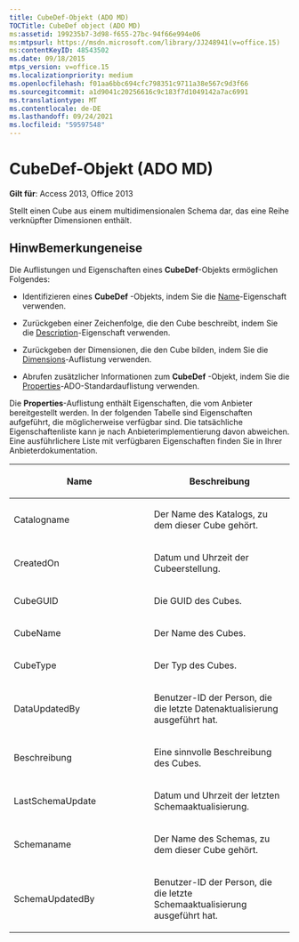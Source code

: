 ```yaml
---
title: CubeDef-Objekt (ADO MD)
TOCTitle: CubeDef object (ADO MD)
ms:assetid: 199235b7-3d98-f655-27bc-94f66e994e06
ms:mtpsurl: https://msdn.microsoft.com/library/JJ248941(v=office.15)
ms:contentKeyID: 48543502
ms.date: 09/18/2015
mtps_version: v=office.15
ms.localizationpriority: medium
ms.openlocfilehash: f01aa6bbc694cfc798351c9711a38e567c9d3f66
ms.sourcegitcommit: a1d9041c20256616c9c183f7d1049142a7ac6991
ms.translationtype: MT
ms.contentlocale: de-DE
ms.lasthandoff: 09/24/2021
ms.locfileid: "59597548"
---
```

# <a name="cubedef-object-ado-md"></a>CubeDef-Objekt (ADO MD)


**Gilt für**: Access 2013, Office 2013

Stellt einen Cube aus einem multidimensionalen Schema dar, das eine Reihe verknüpfter Dimensionen enthält.

## <a name="remarks"></a>HinwBemerkungeneise

Die Auflistungen und Eigenschaften eines **CubeDef**-Objekts ermöglichen Folgendes:

  - Identifizieren eines **CubeDef** -Objekts, indem Sie die [Name](name-property-ado-md.md)-Eigenschaft verwenden.

  - Zurückgeben einer Zeichenfolge, die den Cube beschreibt, indem Sie die [Description](description-property-ado-md.md)-Eigenschaft verwenden.

  - Zurückgeben der Dimensionen, die den Cube bilden, indem Sie die [Dimensions](dimensions-collection-ado-md.md)-Auflistung verwenden.

  - Abrufen zusätzlicher Informationen zum **CubeDef** -Objekt, indem Sie die [Properties](properties-collection-ado.md)-ADO-Standardauflistung verwenden.

Die **Properties**-Auflistung enthält Eigenschaften, die vom Anbieter bereitgestellt werden. In der folgenden Tabelle sind Eigenschaften aufgeführt, die möglicherweise verfügbar sind. Die tatsächliche Eigenschaftenliste kann je nach Anbieterimplementierung davon abweichen. Eine ausführlichere Liste mit verfügbaren Eigenschaften finden Sie in Ihrer Anbieterdokumentation.

<table>
<colgroup>
<col style="width: 50%" />
<col style="width: 50%" />
</colgroup>
<thead>
<tr class="header">
<th><p>Name</p></th>
<th><p>Beschreibung</p></th>
</tr>
</thead>
<tbody>
<tr class="odd">
<td><p>Catalogname</p></td>
<td><p>Der Name des Katalogs, zu dem dieser Cube gehört.</p></td>
</tr>
<tr class="even">
<td><p>CreatedOn</p></td>
<td><p>Datum und Uhrzeit der Cubeerstellung.</p></td>
</tr>
<tr class="odd">
<td><p>CubeGUID</p></td>
<td><p>Die GUID des Cubes.</p></td>
</tr>
<tr class="even">
<td><p>CubeName</p></td>
<td><p>Der Name des Cubes.</p></td>
</tr>
<tr class="odd">
<td><p>CubeType</p></td>
<td><p>Der Typ des Cubes.</p></td>
</tr>
<tr class="even">
<td><p>DataUpdatedBy</p></td>
<td><p>Benutzer-ID der Person, die die letzte Datenaktualisierung ausgeführt hat.</p></td>
</tr>
<tr class="odd">
<td><p>Beschreibung</p></td>
<td><p>Eine sinnvolle Beschreibung des Cubes.</p></td>
</tr>
<tr class="even">
<td><p>LastSchemaUpdate</p></td>
<td><p>Datum und Uhrzeit der letzten Schemaaktualisierung.</p></td>
</tr>
<tr class="odd">
<td><p>Schemaname</p></td>
<td><p>Der Name des Schemas, zu dem dieser Cube gehört.</p></td>
</tr>
<tr class="even">
<td><p>SchemaUpdatedBy</p></td>
<td><p>Benutzer-ID der Person, die die letzte Schemaaktualisierung ausgeführt hat.</p></td>
</tr>
</tbody>
</table>

